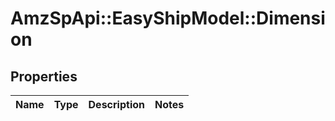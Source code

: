 # AmzSpApi::EasyShipModel::Dimension

## Properties
Name | Type | Description | Notes
------------ | ------------- | ------------- | -------------

